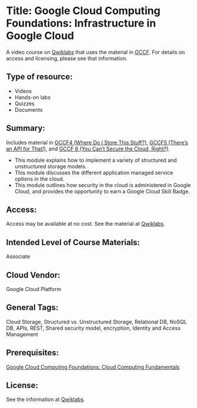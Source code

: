# Title:    Google Cloud Computing Foundations: Infrastructure in Google Cloud

A video course on [Qwiklabs](Providers/Qwiklabs.md) that uses the material in [GCCF](Providers/GCCF.md).  For details on access and licensing, please see that information.


## Type of resource:
* Videos
* Hands-on labs
* Quizzes
* Documents


## Summary: 
    
  Includes material in [GCCF4 (Where Do I Store This Stuff?)](GCCFM4.md), [GCCF5  (There’s an API for That!)](GCCFM5.md), and [GCCF 6 (You Can’t Secure the Cloud, Right?)](GCCFM6.md).
  
  * This module explains how to implement a variety of structured and unstructured storage models.
  * This module discusses the different application managed service options in the cloud.
  * This module outlines how security in the cloud is administered in Google Cloud, and provides the opportunity to earn a Google Cloud Skill Badge.
  
## Access: 
   Access may be available at no cost.  See the material at [Qwiklabs](Providers/Qwiklabs.md).

## Intended Level of Course Materials: 
   Associate

##  Cloud Vendor: 
   Google Cloud Platform

## General Tags: 
   Cloud Storage, Structured vs. Unstructured Storage, Relational DB, NoSQL DB, APIs, REST, Shared security model, encryption, Identity and Access Management

## Prerequisites: 
  [Google Cloud Computing Foundations: Cloud Computing Fundamentals](GCCFCourse1.md)

## License: 

See the information at [Qwiklabs](Providers/Qwiklabs.md). 

